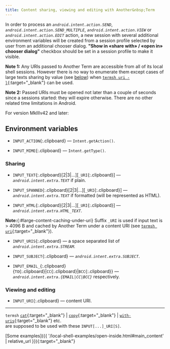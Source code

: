 ```yaml
---
title: Content sharing, viewing and editing with Another&nbsp;Term
---
```

In order to process an *`android.intent.action.SEND`*,
*`android.intent.action.SEND_MULTIPLE`*,
*`android.intent.action.VIEW`* or
*`android.intent.action.EDIT`* action,
a new session with several additional environment variables will be created
from a session profile selected by user from an additional chooser dialog.
**"Show in &#x00AB;share with&#x00BB; / &#x00AB;open in&#x00BB; chooser dialog"**
checkbox should be set in a session profile to make it visible.

**Note&nbsp;1:** Any URIs passed to Another&nbsp;Term are accessible
from all of its local shell sessions.
However there is no way to enumerate them
except cases of large texts sharing by value (see [below](#large-content-caching-under-uri)) when
[`termsh uri -l`](local-shell-utility.html#cmd_uri){:target="_blank"}
can be used.

**Note&nbsp;2:** Passed URIs must be opened not later than a couple of seconds
since a sessions started: they will expire otherwise.
There are no other related time limitations in Android.

For version <hlt>MkIIIv42</hlt> and later:

## Environment variables

* `INPUT_ACTION`{:.clipboard} &#x2014;
  `Intent.getAction()`.

* `INPUT_MIME`{:.clipboard} &#x2014;
  `Intent.getType()`.

### Sharing

* `INPUT_TEXT`{:.clipboard}[2|3|...][`_URI`{:.clipboard}] &#x2014;
  *`android.intent.extra.TEXT`* if plain.

* `INPUT_SPANNED`{:.clipboard}[2|3|...][`_URI`{:.clipboard}] &#x2014;
  *`android.intent.extra.TEXT`* if formatted (will be represented as HTML).

* `INPUT_HTML`{:.clipboard}[2|3|...][`_URI`{:.clipboard}] &#x2014;
  *`android.intent.extra.HTML_TEXT`*.

**Note:**{:#large-content-caching-under-uri} Suffix `_URI` is used
if input text is &gt;&nbsp;4096&nbsp;B and cached by Another&nbsp;Term under a content URI
(see [`termsh uri`](local-shell-utility.html#cmd_uri){:target="_blank"}).

* `INPUT_URIS`{:.clipboard} &#x2014;
  a space separated list of *`android.intent.extra.STREAM`*.

* `INPUT_SUBJECT`{:.clipboard} &#x2014;
  *`android.intent.extra.SUBJECT`*.

* `INPUT_EMAIL_`{:.clipboard}\{`TO`{:.clipboard}|`CC`{:.clipboard}|`BCC`{:.clipboard}\} &#x2014;
  *`android.intent.extra.{EMAIL|CC|BCC}`* respectively.

### Viewing and editing

* `INPUT_URI`{:.clipboard} &#x2014;
  content URI.

---

`termsh`
[`cat`](local-shell-utility.html#cmd_cat){:target="_blank"}
| [`copy`](local-shell-utility.html#cmd_copy){:target="_blank"}
| [`with-uris`](local-shell-utility.html#cmd_with-uris){:target="_blank"}
etc.
<br/>are supposed to be used with these `INPUT[...]_URI[S]`.

[Some examples]({{ '/local-shell-examples/open-inside.html#main_content' | relative_url }}){:target="_blank"}
